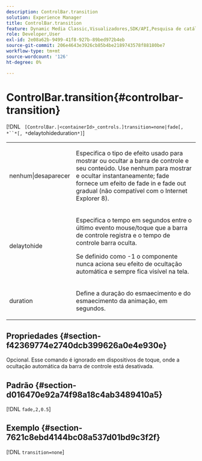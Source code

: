 ```yaml
---
description: ControlBar.transition
solution: Experience Manager
title: ControlBar.transition
feature: Dynamic Media Classic,Visualizadores,SDK/API,Pesquisa de catálogo eletrônico
role: Developer,User
exl-id: 2e08a62b-9499-41f8-927b-89bed972b4eb
source-git-commit: 206e4643e3926cb85b4be2189743578f88180be7
workflow-type: tm+mt
source-wordcount: '126'
ht-degree: 0%

---
```


# ControlBar.transition{#controlbar-transition}

[!DNL ` [ControlBar.|<containerId>_controls.]transition=none|fade[, *``*[, *`delaytohideduration`*]`]

<table id="table_F71AA834FE494949A2D4B569EA5E721F"> 
 <tbody> 
  <tr> 
   <td colname="col1"> <p> <span class="codeph"> nenhum|desaparecer  </span> </p> </td> 
   <td colname="col2"> <p> Especifica o tipo de efeito usado para mostrar ou ocultar a barra de controle e seu conteúdo. Use <span class="codeph"> nenhum </span> para mostrar e ocultar instantaneamente; <span class="codeph"> fade </span> fornece um efeito de fade in e fade out gradual (não compatível com o Internet Explorer 8). </p> </td> 
  </tr> 
  <tr> 
   <td colname="col1"> <p> <span class="codeph"> <span class="varname"> delaytohide  </span> </span> </p> </td> 
   <td colname="col2"> <p> Especifica o tempo em segundos entre o último evento mouse/toque que a barra de controle registra e o tempo de controle barra oculta. </p> <p> Se definido como <span class="codeph"> -1 </span> o componente nunca aciona seu efeito de ocultação automática e sempre fica visível na tela. </p> </td> 
  </tr> 
  <tr> 
   <td colname="col1"> <p> <span class="codeph"> <span class="varname"> duration  </span> </span> </p> </td> 
   <td colname="col2"> <p> Define a duração do esmaecimento e do esmaecimento da animação, em segundos. </p> </td> 
  </tr> 
 </tbody> 
</table>

## Propriedades {#section-f42369774e2740dcb399626a0e4e930e}

Opcional. Esse comando é ignorado em dispositivos de toque, onde a ocultação automática da barra de controle está desativada.

## Padrão {#section-d016470e92a74f98a18c4ab3489410a5}

[!DNL `fade,2,0.5`]

## Exemplo {#section-7621c8ebd4144bc08a537d01bd9c3f2f}

[!DNL `transition=none`]
